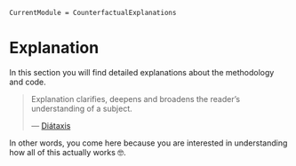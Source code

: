 
``` @meta
CurrentModule = CounterfactualExplanations
```

# Explanation

In this section you will find detailed explanations about the methodology and code.

> Explanation clarifies, deepens and broadens the reader’s understanding of a subject.
>
> — [Diátaxis](https://diataxis.fr/explanation/)

In other words, you come here because you are interested in understanding how all of this actually works 🤓.
